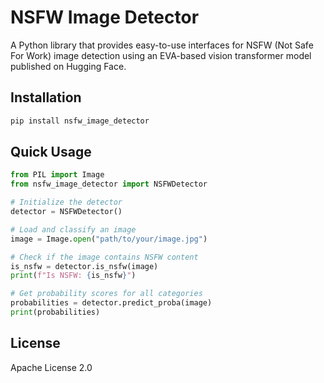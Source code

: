# NSFW Image Detector

A Python library that provides easy-to-use interfaces for NSFW (Not Safe For Work) image detection using an EVA-based vision transformer model published on Hugging Face.

## Installation

```bash
pip install nsfw_image_detector
```

## Quick Usage

```python
from PIL import Image
from nsfw_image_detector import NSFWDetector

# Initialize the detector
detector = NSFWDetector()

# Load and classify an image
image = Image.open("path/to/your/image.jpg")

# Check if the image contains NSFW content
is_nsfw = detector.is_nsfw(image)
print(f"Is NSFW: {is_nsfw}")

# Get probability scores for all categories
probabilities = detector.predict_proba(image)
print(probabilities)
```

## License

Apache License 2.0
